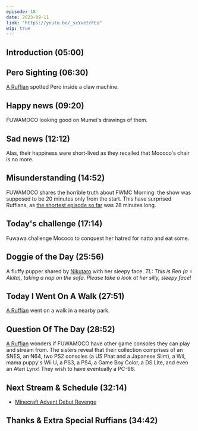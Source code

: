 ```yaml
---
episode: 18
date: 2023-09-11
link: "https://youtu.be/_scYvetrFEo"
wip: true
---
```


## Introduction (05:00)

## Pero Sighting (06:30)

[A Ruffian](https://twitter.com/Trifful/status/1699321925691183444) spotted Pero inside a claw machine.

## Happy news (09:20)

FUWAMOCO looking good on Mumei's drawings of them.

## Sad news (12:12)

Alas, their happiness were short-lived as they recalled that Mococo's chair is no more.

## Misunderstanding (14:52)

FUWAMOCO shares the horrible truth about FWMC Morning: the show was supposed to be 20 minutes only from the start. This have surprised Ruffians, as [the shortest episode so far](https://youtu.be/4IX46S1AiJk) was 28 minutes long.

## Today's challenge (17:14)

Fuwawa challenge Mococo to conquest her hatred for natto and eat some.

## Doggie of the Day (25:56)

A fluffy pupper shared by [Nikutaro](https://twitter.com/nikutaro1227/status/1691336877222371329) with her sleepy face. *TL: This is Ren (a ♀ Akita), taking a nap on the sofa.  Please take a look at her silly, sleepy face!*

## Today I Went On A Walk (27:51)

[A Ruffian](twitter_link) went on a walk in a nearby park.

## Question Of The Day (28:52)

[A Ruffian](https://twitter.com/SergioB_/status/1698246134702240026) wonders if FUWAMOCO have other game consoles they can play and stream from. The sisters reveal that their collection comprises of an SNES, an N64, two PS2 consoles (a US Phat and a Japanese Slim), a Wii, mama puppy's Wii U, a PS3, a PS4, a Game Boy Color, a DS Lite, and even an Atari Lynx! They wish to have eventually a PC-98.

## Next Stream & Schedule (32:14)

* [Minecraft Advent Debut Revenge](https://youtu.be/Cljwt3qv1Ds)

## Thanks & Extra Special Ruffians (34:42)
